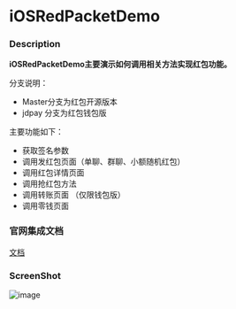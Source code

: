 # iOSRedPacketDemo
### Description

**iOSRedPacketDemo主要演示如何调用相关方法实现红包功能。**

分支说明：

* Master分支为红包开源版本
* jdpay 分支为红包钱包版

主要功能如下：

* 获取签名参数 
* 调用发红包页面（单聊、群聊、小额随机红包）
* 调用红包详情页面
* 调用抢红包方法
* 调用转账页面 （仅限钱包版）
* 调用零钱页面

### 官网集成文档
[文档](https://docs.yunzhanghu.com/integration/ios.html)

### ScreenShot
![image](https://cloud.githubusercontent.com/assets/8667523/21038143/42c43fc8-be0e-11e6-92b9-5ae2535fbe12.png)


